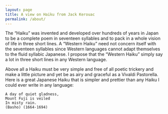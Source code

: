 ```yaml
---
layout: page
title: A view on Haiku from Jack Kerouac
permalink: /about/
---
```


The “Haiku” was invented and developed over hundreds of years in Japan to be a complete poem in seventeen syllables and to pack in a whole vision of life in three short lines. A “Western Haiku” need not concern itself with the seventeen syllables since Western languages cannot adapt themselves to the fluid syllabic Japanese. I propose that the “Western Haiku” simply say a lot in three short lines in any Western language. 

Above all a Haiku must be very simple and free of all poetic trickery and make a little picture and yet be as airy and graceful as a Vivaldi Pastorella. Here is a great Japanese Haiku that is simpler and prettier than any Haiku I could ever write in any language:

	A day of quiet gladness,  
	Mount Fuji is veiled  
	In misty rain.  
	(Basho) (1664-1694)

